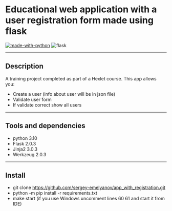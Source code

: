 # Educational web application with a user registration form made using flask
[![made-with-python](https://img.shields.io/badge/Made%20with-Python-1f425f.svg)](https://www.python.org/)
![flask](https://img.shields.io/badge/flask-2.0.3-blue)
___
## Description

A training project completed as part of a Hexlet course.
This app allows you:
* Create a user (info about user will be in json file)
* Validate user form
* If validate correct show all users

___
## Tools and dependencies

* python 3.10
* Flask 2.0.3
* Jinja2 3.0.3
* Werkzeug 2.0.3

___
## Install

* git clone https://github.com/sergey-emelyanov/app_with_registration.git
* python -m pip install -r requirements.txt
* make start (if you use Windows uncomment lines 60 61 and start it from IDE)